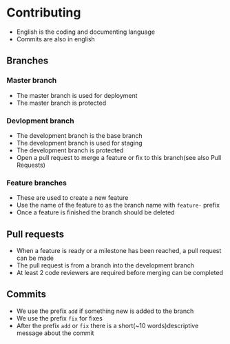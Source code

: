 # Contributing
* English is the coding and documenting language
* Commits are also in english

## Branches
### Master branch
* The master branch is used for deployment
* The master branch is protected

### Devlopment branch
* The development branch is the base branch
* The development branch is used for staging
* The development branch is protected
* Open a pull request to merge a feature or fix to this branch(see also Pull Requests)

### Feature branches
* These are used to create a new feature
* Use the name of the feature to as the branch name with `feature-` prefix
* Once a feature is finished the branch should be deleted

## Pull requests
* When a feature is ready or a milestone has been reached, a pull request can be made
* The pull request is from a branch into the development branch
* At least 2 code reviewers are required before merging can be completed

## Commits
* We use the prefix `add` if something new is added to the branch
* We use the prefix `fix` for fixes
* After the prefix `add` or `fix` there is a short(~10 words)descriptive message about the commit

